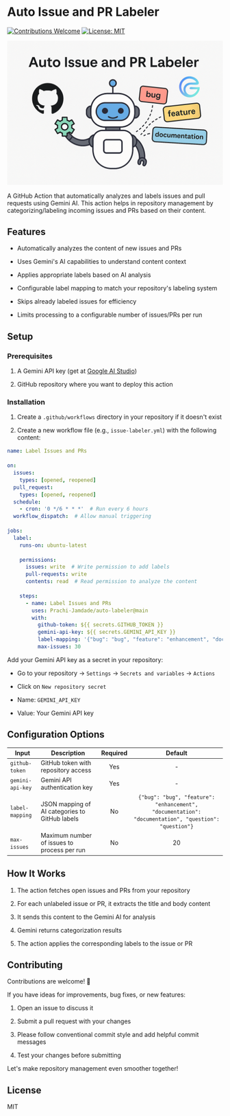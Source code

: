 Auto Issue and PR Labeler
=========================

[![Contributions Welcome](https://img.shields.io/badge/contributions-welcome-brightgreen.svg?style=flat-square)](https://github.com/Prachi-Jamdade/auto-labeler/issues)
[![License: MIT](https://img.shields.io/badge/License-MIT-yellow.svg)](LICENSE)

<div style="text-align: center;">
  <img src="./assets/auto-labeler-banner.png" alt="Auto Issue and PR Labeler Banner" width="800"/>
</div>

A GitHub Action that automatically analyzes and labels issues and pull requests using Gemini AI. This action helps in repository management by categorizing/labeling incoming issues and PRs based on their content.

Features
--------

*   Automatically analyzes the content of new issues and PRs
    
*   Uses Gemini's AI capabilities to understand content context
    
*   Applies appropriate labels based on AI analysis
    
*   Configurable label mapping to match your repository's labeling system
    
*   Skips already labeled issues for efficiency
    
*   Limits processing to a configurable number of issues/PRs per run
    

Setup
-----

### Prerequisites

1.  A Gemini API key (get at [Google AI Studio](https://aistudio.google.com/app/apikey))
    
2.  GitHub repository where you want to deploy this action
    

### Installation

1.  Create a `.github/workflows` directory in your repository if it doesn't exist
    
2.  Create a new workflow file (e.g., `issue-labeler.yml`) with the following content:
    
```yaml
name: Label Issues and PRs

on:
  issues:
    types: [opened, reopened]
  pull_request:
    types: [opened, reopened]
  schedule:
    - cron: '0 */6 * * *'  # Run every 6 hours
  workflow_dispatch:  # Allow manual triggering

jobs:
  label:
    runs-on: ubuntu-latest

    permissions:
      issues: write  # Write permission to add labels
      pull-requests: write 
      contents: read  # Read permission to analyze the content

    steps:
      - name: Label Issues and PRs
        uses: Prachi-Jamdade/auto-labeler@main
        with:
          github-token: ${{ secrets.GITHUB_TOKEN }}
          gemini-api-key: ${{ secrets.GEMINI_API_KEY }}
          label-mapping: '{"bug": "bug", "feature": "enhancement", "documentation": "docs", "question": "question"}'
          max-issues: 30

```

Add your Gemini API key as a secret in your repository:
    
*   Go to your repository → `Settings` → `Secrets and variables` → `Actions`
        
*   Click on `New repository secret`
        
*   Name: `GEMINI_API_KEY`
        
*   Value: Your Gemini API key

Configuration Options
------------

| Input            | Description                                          | Required | Default |
|------------------|------------------------------------------------------|:--------:|:-------:|
| `github-token`   | GitHub token with repository access                  | Yes      | -       |
| `gemini-api-key` | Gemini API authentication key                        | Yes      | -       |
| `label-mapping`  | JSON mapping of AI categories to GitHub labels       | No       | `{"bug": "bug", "feature": "enhancement", "documentation": "documentation", "question": "question"}` |
| `max-issues`     | Maximum number of issues to process per run          | No       | 20      |


How It Works
------------

1.  The action fetches open issues and PRs from your repository
    
2.  For each unlabeled issue or PR, it extracts the title and body content
    
3.  It sends this content to the Gemini AI for analysis
    
4.  Gemini returns categorization results
    
5.  The action applies the corresponding labels to the issue or PR
    
Contributing
-------

Contributions are welcome! 🎉

If you have ideas for improvements, bug fixes, or new features:

1. Open an issue to discuss it

2. Submit a pull request with your changes

3. Please follow conventional commit style and add helpful commit messages

4. Test your changes before submitting

Let's make repository management even smoother together! 

License
-------

MIT
